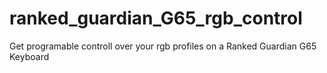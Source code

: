 # ranked_guardian_G65_rgb_control
Get programable controll over your rgb profiles on a Ranked Guardian G65 Keyboard
